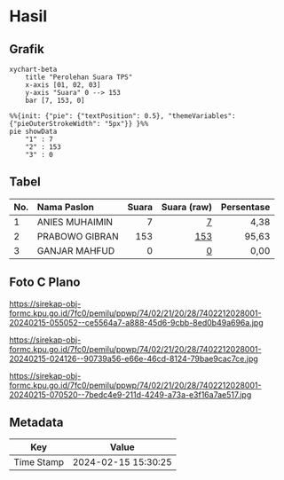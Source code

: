 # Hasil

## Grafik

```mermaid
xychart-beta
    title "Perolehan Suara TPS"
    x-axis [01, 02, 03]
    y-axis "Suara" 0 --> 153
    bar [7, 153, 0]
```

```mermaid
%%{init: {"pie": {"textPosition": 0.5}, "themeVariables": {"pieOuterStrokeWidth": "5px"}} }%%
pie showData
    "1" : 7
    "2" : 153
    "3" : 0
```

## Tabel

| No. | Nama Paslon    | Suara | Suara (raw) | Persentase |
|:--- |:-------------- | -----:| -----------:| ----------:|
| 1   | ANIES MUHAIMIN | 7     | [7][p-1]    | 4,38       |
| 2   | PRABOWO GIBRAN | 153   | [153][p-2]  | 95,63      |
| 3   | GANJAR MAHFUD  | 0     | [0][p-3]    | 0,00       |


[p-1]: https://github.com/gigit-pemilu/pemilu-2024-74-sulawesi-tenggara/blob/main/pilpres/hitung-suara/sub/74-sulawesi-tenggara/sub/02-konawe/sub/21-bondoala/sub/2028-rambu-kongga/sub/001-tps/sub/paslon-1.txt
[p-2]: https://github.com/gigit-pemilu/pemilu-2024-74-sulawesi-tenggara/blob/main/pilpres/hitung-suara/sub/74-sulawesi-tenggara/sub/02-konawe/sub/21-bondoala/sub/2028-rambu-kongga/sub/001-tps/sub/paslon-2.txt
[p-3]: https://github.com/gigit-pemilu/pemilu-2024-74-sulawesi-tenggara/blob/main/pilpres/hitung-suara/sub/74-sulawesi-tenggara/sub/02-konawe/sub/21-bondoala/sub/2028-rambu-kongga/sub/001-tps/sub/paslon-3.txt

## Foto C Plano

https://sirekap-obj-formc.kpu.go.id/7fc0/pemilu/ppwp/74/02/21/20/28/7402212028001-20240215-055052--ce5564a7-a888-45d6-9cbb-8ed0b49a696a.jpg

https://sirekap-obj-formc.kpu.go.id/7fc0/pemilu/ppwp/74/02/21/20/28/7402212028001-20240215-024126--90739a56-e66e-46cd-8124-79bae9cac7ce.jpg

https://sirekap-obj-formc.kpu.go.id/7fc0/pemilu/ppwp/74/02/21/20/28/7402212028001-20240215-070520--7bedc4e9-211d-4249-a73a-e3f16a7ae517.jpg


## Metadata

| Key        | Value               |
| ---------- | ------------------- |
| Time Stamp | 2024-02-15 15:30:25 |



